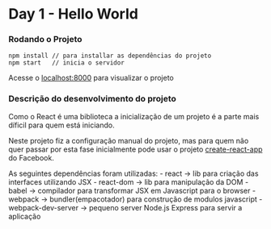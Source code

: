 # Day 1 - Hello World

### Rodando o Projeto

```
npm install // para installar as dependências do projeto
npm start	// inicia o servidor
```
Acesse o [localhost:8000](http://localhost:8080/) para visualizar o projeto

### Descrição do desenvolvimento do projeto

Como o React é uma biblioteca a inicialização de um projeto é a parte mais díficil para quem está iniciando.

Neste projeto fiz a configuração manual do projeto, mas para quem não quer passar por esta fase inicialmente pode usar o projeto [create-react-app](https://github.com/facebookincubator/create-react-app) do Facebook.

As seguintes dependências foram utilizadas:
	- react 	-> lib para criação das interfaces utilizando JSX
	- react-dom -> lib para manipulação da DOM
	- babel		-> compilador para transformar JSX em Javascript para o browser
	- webpack 	-> bundler(empacotador) para construção de modulos javascript
	- webpack-dev-server -> pequeno server Node.js Express para servir a aplicação
